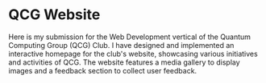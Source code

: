 # QCG Website

Here is my submission for the Web Development vertical of the Quantum Computing Group (QCG) Club. I have designed and implemented an interactive homepage for the club's website, showcasing various initiatives and activities of QCG. The website features a media gallery to display images and a feedback section to collect user feedback.
